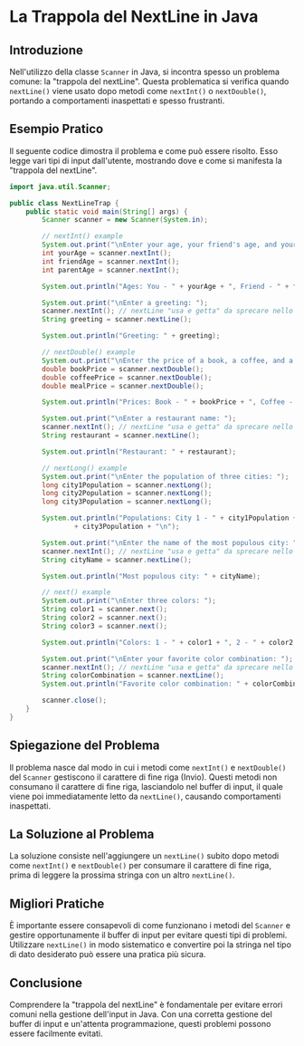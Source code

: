 # La Trappola del NextLine in Java


## Introduzione
Nell'utilizzo della classe `Scanner` in Java, si incontra spesso un problema comune: la "trappola del nextLine". Questa problematica si verifica quando `nextLine()` viene usato dopo metodi come `nextInt()` o `nextDouble()`, portando a comportamenti inaspettati e spesso frustranti.



## Esempio Pratico
Il seguente codice dimostra il problema e come può essere risolto. Esso legge vari tipi di input dall'utente, mostrando dove e come si manifesta la "trappola del nextLine".

```java
import java.util.Scanner;

public class NextLineTrap {
    public static void main(String[] args) {
        Scanner scanner = new Scanner(System.in);

        // nextInt() example
        System.out.print("\nEnter your age, your friend's age, and your parent's age: ");
        int yourAge = scanner.nextInt();
        int friendAge = scanner.nextInt();
        int parentAge = scanner.nextInt();

        System.out.println("Ages: You - " + yourAge + ", Friend - " + friendAge + ", Parent - " + parentAge);

        System.out.print("\nEnter a greeting: ");
        scanner.nextInt(); // nextLine "usa e getta" da sprecare nello spazio vuoto
        String greeting = scanner.nextLine();

        System.out.println("Greeting: " + greeting);

        // nextDouble() example
        System.out.print("\nEnter the price of a book, a coffee, and a meal: ");
        double bookPrice = scanner.nextDouble();
        double coffeePrice = scanner.nextDouble();
        double mealPrice = scanner.nextDouble();

        System.out.println("Prices: Book - " + bookPrice + ", Coffee - " + coffeePrice + ", Meal - " + mealPrice);

        System.out.print("\nEnter a restaurant name: ");
        scanner.nextInt(); // nextLine "usa e getta" da sprecare nello spazio vuoto
        String restaurant = scanner.nextLine();

        System.out.println("Restaurant: " + restaurant);

        // nextLong() example
        System.out.print("\nEnter the population of three cities: ");
        long city1Population = scanner.nextLong();
        long city2Population = scanner.nextLong();
        long city3Population = scanner.nextLong();

        System.out.println("Populations: City 1 - " + city1Population + ", City 2 - " + city2Population + ", City 3 - "
                + city3Population + "\n");

        System.out.print("\nEnter the name of the most populous city: ");
        scanner.nextInt(); // nextLine "usa e getta" da sprecare nello spazio vuoto
        String cityName = scanner.nextLine();

        System.out.println("Most populous city: " + cityName);

        // next() example
        System.out.print("\nEnter three colors: ");
        String color1 = scanner.next();
        String color2 = scanner.next();
        String color3 = scanner.next();

        System.out.println("Colors: 1 - " + color1 + ", 2 - " + color2 + ", 3 - " + color3 + "\n");

        System.out.print("\nEnter your favorite color combination: ");
        scanner.nextInt(); // nextLine "usa e getta" da sprecare nello spazio vuoto
        String colorCombination = scanner.nextLine();
        System.out.println("Favorite color combination: " + colorCombination);

        scanner.close();
    }
}

```



## Spiegazione del Problema
Il problema nasce dal modo in cui i metodi come `nextInt()` e `nextDouble()` del `Scanner` gestiscono il carattere di fine riga (Invio). Questi metodi non consumano il carattere di fine riga, lasciandolo nel buffer di input, il quale viene poi immediatamente letto da `nextLine()`, causando comportamenti inaspettati.



## La Soluzione al Problema
La soluzione consiste nell'aggiungere un `nextLine()` subito dopo metodi come `nextInt()` e `nextDouble()` per consumare il carattere di fine riga, prima di leggere la prossima stringa con un altro `nextLine()`.



## Migliori Pratiche
È importante essere consapevoli di come funzionano i metodi del `Scanner` e gestire opportunamente il buffer di input per evitare questi tipi di problemi. Utilizzare `nextLine()` in modo sistematico e convertire poi la stringa nel tipo di dato desiderato può essere una pratica più sicura.



## Conclusione
Comprendere la "trappola del nextLine" è fondamentale per evitare errori comuni nella gestione dell'input in Java. Con una corretta gestione del buffer di input e un'attenta programmazione, questi problemi possono essere facilmente evitati.


